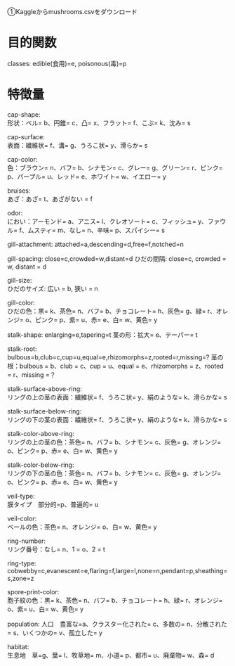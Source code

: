 ①Kaggleからmushrooms.csvをダウンロード  
# 目的関数 
classes: edible(食用)=e, poisonous(毒)=p


# 特徴量
cap-shape:  
形状：ベル= b、円錐= c、凸= x、フラット= f、こぶ= k、沈み= s  


cap-surface:  
表面：繊維状= f、溝= g、うろこ状= y、滑らか= s  


cap-color:  
色：ブラウン= n、バフ= b、シナモン= c、グレー= g、グリーン= r、ピンク= p、パープル= u、レッド= e、ホワイト= w、イエロー= y  


bruises:  
あざ：あざ= t、あざがない = f  


odor:  
におい：アーモンド= a、アニス= l、クレオソート= c、フィッシュ= y、ファウル= f、ムスティ= m、なし= n、辛味= p、スパイシー= s  


gill-attachment: attached=a,descending=d,free=f,notched=n


gill-spacing: close=c,crowded=w,distant=d
ひだの間隔: close=c, crowded = w, distant = d


gill-size:  
ひだのサイズ: 広い = b, 狭い = n  


gill-color:  
ひだの色：黒= k、茶色= n、バフ= b、チョコレート= h、灰色= g、緑= r、オレンジ= o、ピンク= p、紫= u、赤= e、白= w、黄色= y  


stalk-shape: enlarging=e,tapering=t
茎の形：拡大= e、テーパー= t


stalk-root: bulbous=b,club=c,cup=u,equal=e,rhizomorphs=z,rooted=r,missing=?
茎の根：bulbous = b、club = c、cup = u、equal = e、rhizomorphs = z、rooted = r、missing =？


stalk-surface-above-ring:  
リングの上の茎の表面：繊維状= f、うろこ状= y、絹のような= k、滑らかな= s  


stalk-surface-below-ring:  
リングの下の茎の表面：繊維状= f、うろこ状= y、絹のような= k、滑らかな= s  


stalk-color-above-ring:  
リングの上の茎の色：茶色= n、バフ= b、シナモン= c、灰色= g、オレンジ= o、ピンク= p、赤= e、白= w、黄色= y  


stalk-color-below-ring:  
リングの下の茎の色：茶色= n、バフ= b、シナモン= c、灰色= g、オレンジ= o、ピンク= p、赤= e、白= w、黄色= y  


veil-type:  
膜タイプ　部分的=p、普遍的= u  


veil-color:  
ベールの色：茶色= n、オレンジ= o、白= w、黄色= y  


ring-number:  
リング番号：なし= n、1 = o、2 = t  


ring-type: cobwebby=c,evanescent=e,flaring=f,large=l,none=n,pendant=p,sheathing=s,zone=z


spore-print-color:  
胞子紋の色：黒= k、茶色= n、バフ= b、チョコレート= h、緑= r、オレンジ= o、紫= u、白= w、黄色= y  


population: 
人口　豊富な=a、クラスター化された= c、多数の= n、分散された= s、いくつかの= v、孤立した= y  


habitat:  
生息地　草=g、葉= l、牧草地= m、小道= p、都市= u、廃棄物= w、森= d

